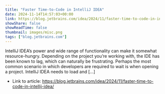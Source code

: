 ```yaml
---
title: "Faster Time-to-Code in IntelliJ IDEA"
date: 2024-11-14T14:57:03+00:00
link: https://blog.jetbrains.com/idea/2024/11/faster-time-to-code-in-intellij-idea/
showShare: false
showReadTime: false
thumbnail: images/misc.png
tags: ["blog.jetbrains.com"]
---
```

IntelliJ IDEA’s power and wide range of functionality can make it somewhat resource-hungry. Depending on the project you’re working with, the IDE has been known to lag, which can naturally be frustrating. Perhaps the most common scenario in which developers are required to wait is when opening a project. IntelliJ IDEA needs to load and […]

- Link to article: https://blog.jetbrains.com/idea/2024/11/faster-time-to-code-in-intellij-idea/